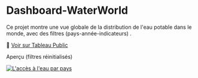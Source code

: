 # Dashboard-WaterWorld

Ce projet montre une vue globale de la distribution de l'eau potable dans le monde, avec des filtres (pays-année-indicateurs) .

🔗 [Voir sur Tableau Public](https://public.tableau.com/views/Accsleaudanslemonde/Laccsleauparpays?:language=fr-FR&:sid=&:redirect=auth&:display_count=n&:origin=viz_share_link)

Aperçu (filtres réinitialisés)
<div class='tableauPlaceholder' id='viz1743779678450' style='position: relative'><noscript><a href='#'><img alt='L&#39;accès à l&#39;eau par pays ' src='https:&#47;&#47;public.tableau.com&#47;static&#47;images&#47;Ac&#47;Accsleaudanslemonde&#47;Laccsleauparpays&#47;1_rss.png' style='border: none' /></a></noscript><object class='tableauViz'  style='display:none;'><param name='host_url' value='https%3A%2F%2Fpublic.tableau.com%2F' /> <param name='embed_code_version' value='3' /> <param name='site_root' value='' /><param name='name' value='Accsleaudanslemonde&#47;Laccsleauparpays' /><param name='tabs' value='no' /><param name='toolbar' value='yes' /><param name='static_image' value='https:&#47;&#47;public.tableau.com&#47;static&#47;images&#47;Ac&#47;Accsleaudanslemonde&#47;Laccsleauparpays&#47;1.png' /> <param name='animate_transition' value='yes' /><param name='display_static_image' value='yes' /><param name='display_spinner' value='yes' /><param name='display_overlay' value='yes' /><param name='display_count' value='yes' /><param name='language' value='fr-FR' /></object></div>                <script type='text/javascript'>                    var divElement = document.getElementById('viz1743779678450');                    var vizElement = divElement.getElementsByTagName('object')[0];                    if ( divElement.offsetWidth > 800 ) { vizElement.style.width='1100px';vizElement.style.height='6027px';} else if ( divElement.offsetWidth > 500 ) { vizElement.style.width='1100px';vizElement.style.height='6027px';} else { vizElement.style.width='100%';vizElement.style.height='4227px';}                     var scriptElement = document.createElement('script');                    scriptElement.src = 'https://public.tableau.com/javascripts/api/viz_v1.js';                    vizElement.parentNode.insertBefore(scriptElement, vizElement);                </script>
